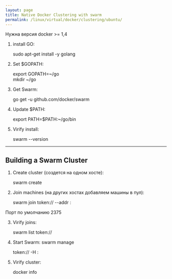 ```yaml
---
layout: page
title: Native Docker Clustering with swarm
permalink: /linux/virtual/docker/clustering/ubuntu/
---
```


Нужна версия docker >= 1,4

1. install GO:

    sudo apt-get install -y golang
    
2. Set $GOPATH:

    export GOPATH=~/go  
    mkdir ~/go

3. Get Swarm:

    go get -u github.com/docker/swarm
    
4. Update $PATH:
    
    export PATH=$PATH:~/go/bin
    
    
5. Virify install: 
    
    swarm --version

___

## Building a Swarm Cluster

1. Create cluster (создется на одном хосте):

    swarm create

    
2. Join machines (на других хостах добавляем машины в пул): 

   swarm join token://<token> --addr <ip>:<port>
   
Порт по умолчанию 2375

3. Virify joins: 

    swarm list token://<token>
    
4. Start Swarm: swarm manage

    token://<token> -H <ip>:<port>

5. Virify cluster:

    docker info
    
    

